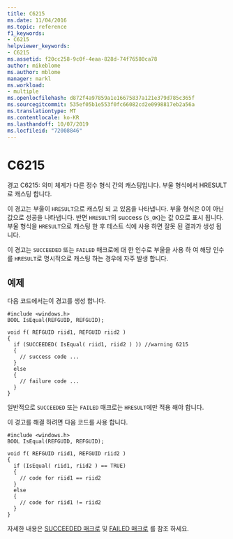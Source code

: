 ```yaml
---
title: C6215
ms.date: 11/04/2016
ms.topic: reference
f1_keywords:
- C6215
helpviewer_keywords:
- C6215
ms.assetid: f20cc258-9c0f-4eaa-828d-74f76580ca78
author: mikeblome
ms.author: mblome
manager: markl
ms.workload:
- multiple
ms.openlocfilehash: d872f4a97859a1e16675837a121e379d785c365f
ms.sourcegitcommit: 535ef05b1e553f0fc66082cd2e0998817eb2a56a
ms.translationtype: MT
ms.contentlocale: ko-KR
ms.lasthandoff: 10/07/2019
ms.locfileid: "72008846"
---
```

# <a name="c6215"></a>C6215
경고 C6215: 의미 체계가 다른 정수 형식 간의 캐스팅입니다. 부울 형식에서 HRESULT로 캐스팅 합니다.

 이 경고는 부울이 `HRESULT`으로 캐스팅 되 고 있음을 나타냅니다. 부울 형식은 0이 아닌 값으로 성공을 나타냅니다. 반면 `HRESULT`의 success (`S_OK`)는 값 0으로 표시 됩니다. 부울 형식을 `HRESULT`으로 캐스팅 한 후 테스트 식에 사용 하면 잘못 된 결과가 생성 됩니다.

 이 경고는 `SUCCEEDED` 또는 `FAILED` 매크로에 대 한 인수로 부울을 사용 하 여 해당 인수를 `HRESULT`로 명시적으로 캐스팅 하는 경우에 자주 발생 합니다.

## <a name="example"></a>예제
 다음 코드에서는이 경고를 생성 합니다.

```
#include <windows.h>
BOOL IsEqual(REFGUID, REFGUID);

void f( REFGUID riid1, REFGUID riid2 )
{
  if (SUCCEEDED( IsEqual( riid1, riid2 ) )) //warning 6215
  {
    // success code ...
  }
  else
  {
    // failure code ...
  }
}
```

 일반적으로 `SUCCEEDED` 또는 `FAILED` 매크로는 `HRESULT`에만 적용 해야 합니다.

 이 경고를 해결 하려면 다음 코드를 사용 합니다.

```
#include <windows.h>
BOOL IsEqual(REFGUID, REFGUID);

void f( REFGUID riid1, REFGUID riid2 )
{
  if (IsEqual( riid1, riid2 ) == TRUE)
  {
    // code for riid1 == riid2
  }
  else
  {
    // code for riid1 != riid2
  }
}
```

 자세한 내용은 [SUCCEEDED 매크로](http://go.microsoft.com/fwlink/?LinkId=92738) 및 [FAILED 매크로](http://go.microsoft.com/fwlink/?LinkId=180875) 를 참조 하세요.